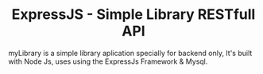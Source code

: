<h1 align='center'>ExpressJS - Simple Library RESTfull API</h1>
myLibrary is a simple library aplication specially for backend only, It's built with Node Js, uses using the ExpressJs Framework & Mysql.
